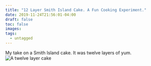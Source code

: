 ```yaml
---
title: "12 Layer Smith Island Cake. A Fun Cooking Experiment."
date: 2019-11-24T21:56:01-04:00
draft: false
toc: false
images:
tags:
  - untagged
---
```

My take on a Smith Island cake. It was twelve layers of yum.
![A twelve layer cake](12-layer-cake.jpg)

